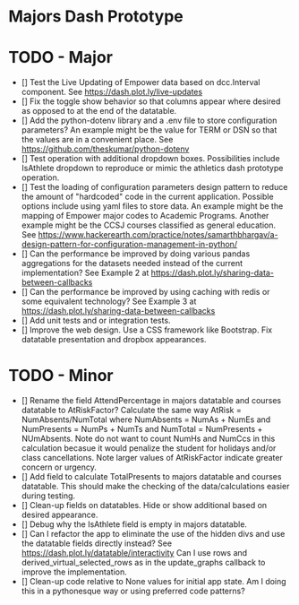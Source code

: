 # Majors Dash Prototype

# TODO - Major
- [] Test the Live Updating of Empower data based on dcc.Interval component.  See https://dash.plot.ly/live-updates
- [] Fix the toggle show behavior so that columns appear where desired as opposed to at the end of the datatable.
- [] Add the python-dotenv library and a .env file to store configuration parameters? An example might be the value for TERM or DSN so that the values are in a convenient place. See https://github.com/theskumar/python-dotenv
- [] Test operation with additional dropdown boxes. Possibilities include IsAthlete dropdown to reproduce or mimic the athletics dash prototype operation.
- [] Test the loading of configuration parameters design pattern to reduce the amount of "hardcoded" code in the current application.  Possible options include using yaml files to store data. An example might be the mapping of Empower major codes to Academic Programs. Another example might be the CCSJ courses classified as general education. See https://www.hackerearth.com/practice/notes/samarthbhargav/a-design-pattern-for-configuration-management-in-python/
- [] Can the performance be improved by doing various pandas aggregations for the datasets needed instead of the current implementation? See Example 2 at https://dash.plot.ly/sharing-data-between-callbacks
- [] Can the performance be improved by using caching with redis or some equivalent technology? See Example 3 at https://dash.plot.ly/sharing-data-between-callbacks
- [] Add unit tests and or integration tests.
- [] Improve the web design. Use a CSS framework like Bootstrap. Fix datatable presentation and dropbox appearances.

# TODO - Minor
- [] Rename the field AttendPercentage in majors datatable and courses datatable to AtRiskFactor?  Calculate the same way AtRisk = NumAbsents/NumTotal where NumAbsents = NumAs + NumEs and NumPresents = NumPs + NumTs and NumTotal = NumPresents + NUmAbsents.  Note do not want to count NumHs and NumCcs in this calculation becasue it would penalize the student for holidays and/or class cancellations. Note larger values of AtRiskFactor indicate greater concern or urgency.
- [] Add field to calculate TotalPresents to majors datatable and courses datatable.  This should make the checking of the data/calculations easier during testing.
- [] Clean-up fields on datatables. Hide or show additional based on desired appearance.
- [] Debug why the IsAthlete field is empty in majors datatable.
- [] Can I refactor the app to eliminate the use of the hidden divs and use the datatable fields directly instead? See https://dash.plot.ly/datatable/interactivity Can I use rows and derived_virtual_selected_rows  as in the update_graphs callback to improve the implementation.
- [] Clean-up code relative to None values for initial app state. Am I doing this in a pythonesque way or using preferred code patterns?
